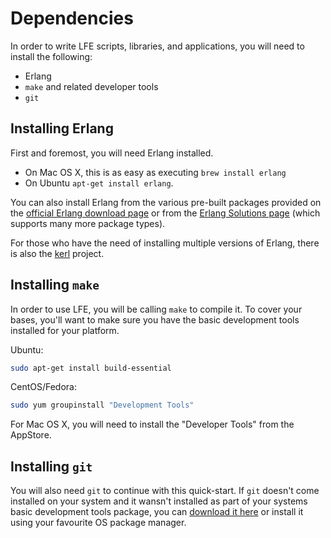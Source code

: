 # Dependencies

In order to write LFE scripts, libraries, and applications, you will need to install the following:

 * Erlang
 * `make` and related developer tools
 * `git`

## Installing Erlang

First and foremost, you will need Erlang installed.

 * On Mac OS X, this is as easy as executing ```brew install erlang```
 * On Ubuntu ```apt-get install erlang```.

You can also install Erlang from the various pre-built packages
provided on the <a href="http://www.erlang.org/download.html">official Erlang
download page</a> or from the
<a href="https://www.erlang-solutions.com/downloads/download-erlang-otp">Erlang
Solutions page</a> (which supports many more package types).

For those who have the need of installing multiple versions of Erlang, there is also the [kerl](https://github.com/spawngrid/kerl) project.

## Installing `make`

In order to use LFE, you will be calling ``make`` to compile it. To cover your bases, you'll want to make sure you have the basic development tools installed for your platform.

Ubuntu:

```bash
sudo apt-get install build-essential
```

CentOS/Fedora:

```bash
sudo yum groupinstall "Development Tools"
```

For Mac OS X, you will need to install the "Developer Tools" from the AppStore.

## Installing `git`

You will also need ``git`` to continue with this quick-start. If ``git`` doesn't come installed on your system and it wansn't installed as part of your systems basic development tools package, you can <a href="http://git-scm.com/downloads">download it here</a>
or install it using your favourite OS package manager.
